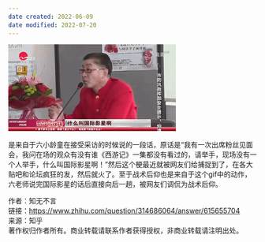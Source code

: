 ```yaml
---
date created: 2022-06-09
date modified: 2022-07-20
---
```


![](Extras/Media/v2-2c7422ce6d442f8c21023617662349e9_720w.gif)

是来自于六小龄童在接受采访的时候说的一段话，原话是“我有一次出席粉丝见面会，我问在场的观众有没有谁《西游记》一集都没有看过的，请举手，现场没有一个人举手，什么叫国际影星啊！”然后这个梗最近就被网友们给捕捉到了，在各大贴吧和论坛疯狂的发，然后就火了。至于战术后仰也是来自于这个gif中的动作，六老师说完国际影星的话后直接向后一趟，被网友们调侃为战术后仰。

  
  

作者：知无不言  
链接：https://www.zhihu.com/question/314686064/answer/615655704  
来源：知乎  
著作权归作者所有。商业转载请联系作者获得授权，非商业转载请注明出处。
